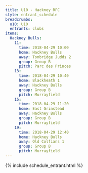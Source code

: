 ```yaml
---
title: U10 - Hackney RFC
style: entrant_schedule
breadcrumbs:
  u10: U10
  entrants: clubs
items:
  Hackney Bulls:
    11:
      time: 2018-04-29 10:00
      home: Hackney Bulls
      away: Tonbridge Judds 2
      group: Group B
      pitch: Parc des Princes
    13:
      time: 2018-04-29 10:40
      home: Blackheath 1
      away: Hackney Bulls
      group: Group B
      pitch: Murrayfield
    15:
      time: 2018-04-29 11:20
      home: East Grinstead
      away: Hackney Bulls
      group: Group B
      pitch: Murrayfield
    19:
      time: 2018-04-29 12:40
      home: Hackney Bulls
      away: Old Colfians 1
      group: Group B
      pitch: Murrayfield
---
```


{% include schedule_entrant.html %}
